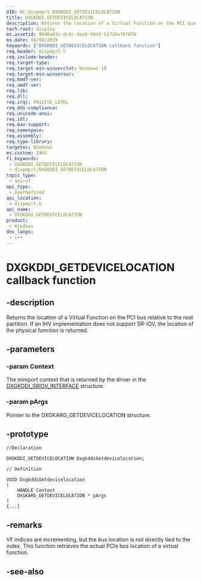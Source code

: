```yaml
---
UID: NC:dispmprt.DXGKDDI_GETDEVICELOCATION
title: DXGKDDI_GETDEVICELOCATION
description: Returns the location of a Virtual Function on the PCI bus relative to the root partition.
tech.root: display
ms.assetid: 9940a83c-dc9c-4ac0-94d3-52728a76f870
ms.date: 04/04/2019
keywords: ["DXGKDDI_GETDEVICELOCATION callback function"]
req.header: dispmprt.h
req.include-header: 
req.target-type: 
req.target-min-winverclnt: Windows 10
req.target-min-winversvr: 
req.kmdf-ver: 
req.umdf-ver: 
req.lib: 
req.dll: 
req.irql: PASSIVE_LEVEL
req.ddi-compliance: 
req.unicode-ansi: 
req.idl: 
req.max-support: 
req.namespace: 
req.assembly: 
req.type-library: 
targetos: Windows
ms.custom: 19H1
f1_keywords:
 - DXGKDDI_GETDEVICELOCATION
 - dispmprt/DXGKDDI_GETDEVICELOCATION
topic_type:
 - apiref
api_type:
 - UserDefined
api_location:
 - dispmprt.h
api_name:
 - DXGKDDI_GETDEVICELOCATION
product:
 - Windows
dev_langs:
 - c++
---
```


# DXGKDDI_GETDEVICELOCATION callback function


## -description

Returns the location of a Virtual Function on the PCI bus relative to the root partition. If an IHV implementation does not support SR-IOV, the location of the physical function is returned.

## -parameters

### -param Context

The miniport context that is returned by the driver in the [DXGKDDI_SRIOV_INTERFACE](ns-dispmprt-_dxgkddi_sriov_interface.md) structure.

### -param pArgs

Pointer to the DXGKARG_GETDEVICELOCATION structure.

## -prototype

```
//Declaration

DXGKDDI_GETDEVICELOCATION DxgkddiGetdevicelocation; 

// Definition

VOID DxgkddiGetdevicelocation 
(
	HANDLE Context
	DXGKARG_GETDEVICELOCATION * pArgs
)
{...}

```

## -remarks

VF indices are incrementing, but the bus location is not directly tied to the index. This function retrieves the actual PCIe bus location of a virtual function.

## -see-also

